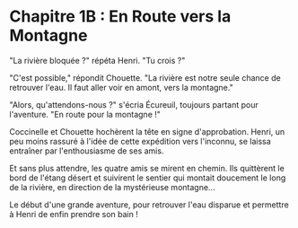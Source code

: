 # Chapitre 1B : En Route vers la Montagne

"La rivière bloquée ?" répéta Henri. "Tu crois ?"

"C'est possible," répondit Chouette. "La rivière est notre seule chance de retrouver l'eau. Il faut aller voir en amont, vers la montagne."

"Alors, qu'attendons-nous ?" s'écria Écureuil, toujours partant pour l'aventure. "En route pour la montagne !"

Coccinelle et Chouette hochèrent la tête en signe d'approbation. Henri, un peu moins rassuré à l'idée de cette expédition vers l'inconnu, se laissa entraîner par l'enthousiasme de ses amis.

Et sans plus attendre, les quatre amis se mirent en chemin. Ils quittèrent le bord de l'étang désert et suivirent le sentier qui montait doucement le long de la rivière, en direction de la mystérieuse montagne...

Le début d'une grande aventure, pour retrouver l'eau disparue et permettre à Henri de enfin prendre son bain !